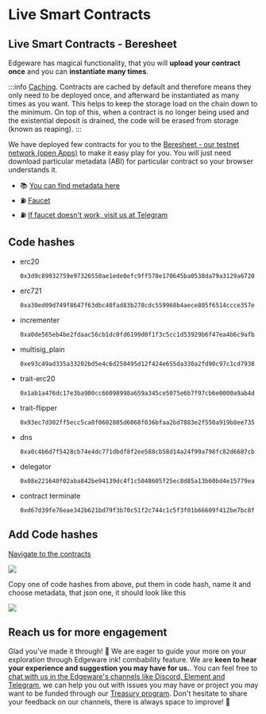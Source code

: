 # Live Smart Contracts

## Live Smart Contracts - Beresheet <a id="live-smart-contracts-beresheet"></a>

Edgeware has magical functionality, that you will **upload your contract once** and you can **instantiate many times**.

:::info
[Caching](https://wiki.polkadot.network/docs/en/build-build-with-polkadot#so-you-want-to-build-a-smart-contract). Contracts are cached by default and therefore means they only need to be deployed once, and afterward be instantiated as many times as you want. This helps to keep the storage load on the chain down to the minimum. On top of this, when a contract is no longer being used and the existential deposit is drained, the code will be erased from storage \(known as reaping\).
:::

We have deployed few contracts for you to the [Beresheet - our testnet network \(open Apps\)](https://polkadot.js.org/apps/?rpc=wss%3A%2F%2Fberesheet1.edgewa.re#/contracts) to make it easy play for you. You will just need download particular metadata \(ABI\) for particular contract so your browser understands it.

- 📚 <A HREF = "https://docs.edgeware.wiki/development/develop/smart-contracts/wasm-smart-contracts/tutorials/deploy-a-wasm-contract/building-your-contract#contract-metadata">You can find metadata here</A>
- ⛽️ [Faucet](https://beresheet-faucet.vercel.app/)
- ⛽️ [If faucet doesn't work, visit us at Telegram](https://t.me/edg_developers)

## Code hashes <a id="code-hashes"></a>

- erc20

  ```text
  0x3d9c89932759e97326550ae1ede0efc9ff570e170645ba0538da79a3129a6720
  ```

- erc721

  ```text
  0xa30ed09d749f8647f63dbc40fad83b278cdc559968b4aece805f6514ccce357e
  ```

- incrementer

  ```text
  0xa0de565eb4be2fdaac56cb1dc0fd6199d0f1f3c5cc1d53929b6f47ea4b6c9afb
  ```

- multisig_plain

  ```text
  0xe93c49ad335a33202bd5e4c6d250495d12f424e655da330a2fd90c97c1cd7938
  ```

- trait-erc20

  ```text
  0x1ab1a476dc17e3ba900cc66098998a659a345ce5075e6b7f97cb6e0000a9ab4d
  ```

- trait-flipper

  ```text
  0x93ec7d302ff5ecc5ca8f0602805d6068f036bfaa2bd7883e2f550a919b8ee735
  ```

- dns

  ```text
  0xa0c4b6d7f5428cb74e4dc771dbdf8f2ee588cb58d14a24f99a798fc82d6687cb
  ```

- delegator

  ```text
  0x08e221640f02aba842be94139dc4f1c5048605f25ec8d85a13b60bd4e15779ea
  ```

- contract terminate

  ```text
  0xd67d39fe76eae342b621bd79f3b70c51f2c744c1c5f3f01b66609f412be7bc8f
  ```

## Add Code hashes <a id="add-code-hashes"></a>

[Navigate to the contracts](https://polkadot.js.org/apps/?rpc=wss%3A%2F%2Fberesheet1.edgewa.re#/contracts)

![](https://contracts.edgewa.re/0/assets/live-add-codehash.png)

Copy one of code hashes from above, put them in code hash, name it and choose metadata, that json one, it should look like this

![](https://contracts.edgewa.re/0/assets/live-save-codehash.png)

## Reach us for more engagement <a id="reach-us-for-more-engagement"></a>

Glad you've made it through! 🥰 We are eager to guide your more on your exploration through Edgeware ink! combability feature. We are **keen to hear your experience and suggestion you may have for us.**. You can feel free to [chat with us in the Edgeware's channels like Discord, Element and Telegram](https://linktr.ee/edg_developers), we can help you out with issues you may have or project you may want to be funded through our <A HREF = "https://docs.edgeware.wiki/edgeware-stack/economics/treasury">Treasury program</A>. Don't hesitate to share your feedback on our channels, there is always space to improve! 🙌
